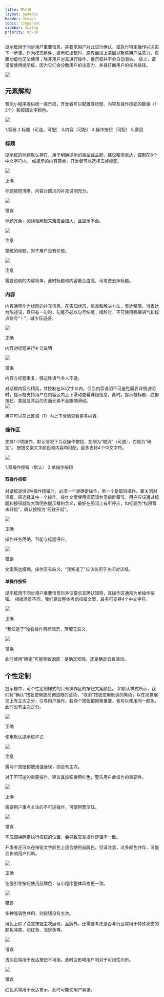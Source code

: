 ```yaml
---
title: 提示框
layout: gamedoc
header: design
topic: component
sidebar: dialog
priority: 03-08
---
```

提示框用于同步用户重要信息，并要求用户对此进行确认，或执行特定操作以决策下一步骤。作为模态组件，提示框出现时，原界面加上蒙层以聚焦用户注意力，页面功能均无法使用；除非用户对其进行操作，提示框并不会自动消失。
综上，请谨慎使用提示框，因为它们会分散用户的注意力，并且打断用户的任务路径。
<div class="m-doc-custom-examples">
	<div class="m-doc-custom-examples-error ">
		<img src="/img/game/design/component/dialog/1.png">
	</div>
</div>

## 元素解构
智能小程序提供统一提示框，开发者可以配置其标题、内容及操作按钮的数量（1-2个）和按钮文字颜色。
<div class="m-doc-custom-examples">
	<div class="m-doc-custom-examples-error ">
		<img src="/img/game/design/component/dialog/2.png">
		<p class="m-doc-custom-examples-text">1.容器
2.标题（可选，可配）
3.内容（可配）
4.操作按钮（可配）
5.蒙层</p>
	</div>
</div>

### 标题
提示框的标题默认存在，用于明确提示的类型或主题，建议精简表达，控制在8个中文字符内。
如提示的内容简单，开发者可以选择去掉标题。
<div class="m-doc-custom-examples">
	<div class="m-doc-custom-examples-correct">
		<img src="/img/game/design/component/dialog/3-1.png">
		<p class="m-doc-custom-examples-title">正确</p><p class="m-doc-custom-examples-text">标题简短清晰，内容对情况的补充说明充分。</p>
	</div>
	<div class="m-doc-custom-examples-error ">
		<img src="/img/game/design/component/dialog/3-2.png">
		<p class="m-doc-custom-examples-title">错误</p><p class="m-doc-custom-examples-text">标题冗余，阅读理解起来难度会加大，且显示不全。</p>
	</div>
</div>


<div class="m-doc-custom-examples">
	<div class="m-doc-custom-examples-warning">
		<img src="/img/game/design/component/dialog/4-1.png">
		<p class="m-doc-custom-examples-title">注意</p><p class="m-doc-custom-examples-text">笼统的标题，对于用户没有价值。</p>
	</div>
	<div class="m-doc-custom-examples-warning">
		<img src="/img/game/design/component/dialog/4-2.png">
		<p class="m-doc-custom-examples-title">注意</p><p class="m-doc-custom-examples-text">需要说明的内容简单，此时标题和内容重合度高，可考虑去掉标题。</p>
	</div>
</div>

### 内容
内容通常作为标题的补充信息，在告知状态、信息和解决方法，表达精简。当表达为陈述词，且只有一句时，句尾不必以句号结尾；措辞时，不可使用强硬语气和标点符号“！”，减少压迫感。
<div class="m-doc-custom-examples">
	<div class="m-doc-custom-examples-correct">
		<img src="/img/game/design/component/dialog/5-1.png">
		<p class="m-doc-custom-examples-title">正确</p><p class="m-doc-custom-examples-text">内容对标题进行补充说明</p>
	</div>
	<div class="m-doc-custom-examples-error ">
		<img src="/img/game/design/component/dialog/5-2.png">
		<p class="m-doc-custom-examples-title">错误</p><p class="m-doc-custom-examples-text">内容与标题重复，强迫性语气令人不适。</p>
	</div>
</div>
对话框内容应精简，并控制在50汉字以内，但当内容说明不可避免需要详细说明时，提示框支持用户在内容区内上下滑动查看详细信息。此时。提示框标题、底部按钮，蒙层及背后的页面元素不会跟随滑动。
<div class="m-doc-custom-examples">
	<div class="m-doc-custom-examples-error ">
		<img src="/img/game/design/component/dialog/6.png">
		<p class="m-doc-custom-examples-text">
			用户可以在此区域（1）内上下滑动查看更多内容。</p>
	</div>
</div>

### 操作区
支持1-2项操作，默认情况下为双操作按钮，左侧为“取消”（可选），右侧为“确定”。
按钮文案文字颜色和内容均可配，最多支持4个中文字符。
<div class="m-doc-custom-examples">
	<div class="m-doc-custom-examples-error ">
		<img src="/img/game/design/component/dialog/7.png">
		<p class="m-doc-custom-examples-text">1.双操作按钮（默认）
2.单操作按钮</p>
	</div>
</div>

#### 双操作按钮
对话框提供2种操作按钮时，必须一个是确定操作，另一个是取消操作。要关闭对话框，需选择其中一个操作。操作文案使用规范请参见措辞章节。用户应该通过标题和按钮就能大致明白提示框的含义，最好在用词上有所呼应，如标题为“权限暂未开启”，确认按钮为“前往开启”。
<div class="m-doc-custom-examples">
	<div class="m-doc-custom-examples-correct">
		<img src="/img/game/design/component/dialog/8-1.png">
		<p class="m-doc-custom-examples-title">正确</p><p class="m-doc-custom-examples-text">操作任务明确，且能与标题呼应。</p>
	</div>
	<div class="m-doc-custom-examples-error ">
		<img src="/img/game/design/component/dialog/8-2.png">
		<p class="m-doc-custom-examples-title">错误</p><p class="m-doc-custom-examples-text">文案表达模糊，操作区有歧义，“我知道了”应该仅用于关闭对话框。</p>
	</div>
</div>

#### 单操作按钮
提示框用于同步用户重要信息时并仅要求其确认知晓，其操作区通常为单操作按钮。
根据场景不同，我们建议整体考虑按钮文案，最多可支持4个中文字符。
<div class="m-doc-custom-examples">
	<div class="m-doc-custom-examples-correct">
		<img src="/img/game/design/component/dialog/9-1.png">
		<p class="m-doc-custom-examples-title">正确</p><p class="m-doc-custom-examples-text">“我知道了”没有操作目标暗示，理解无歧义。</p>
	</div>
	<div class="m-doc-custom-examples-error ">
		<img src="/img/game/design/component/dialog/9-2.png">
		<p class="m-doc-custom-examples-title">错误</p><p class="m-doc-custom-examples-text">此时使用“确定”可能导致困惑：是确定知晓，还是确定去看活动。</p>
	</div>
</div>


## 个性定制
提示框中，可个性定制样式的只有操作区的按钮文案颜色。
如默认样式所示，我们将“确认”按钮使用更高调显眼的蓝色，“取消”按钮使用低调的黑色，以在视觉展现上有主次之分，引导用户操作。若两个按钮都同等重要，也可以使用同一颜色，此时没有主次之分。
<div class="m-doc-custom-examples">
	<div class="m-doc-custom-examples-correct">
		<img src="/img/game/design/component/dialog/10-1.png">
		<p class="m-doc-custom-examples-title">正确</p><p class="m-doc-custom-examples-text">使用默认提示框样式</p>
	</div>
	<div class="m-doc-custom-examples-warning">
		<img src="/img/game/design/component/dialog/10-2.png">
		<p class="m-doc-custom-examples-title">注意</p><p class="m-doc-custom-examples-text">需两个按钮都使用强展现，则没有主次。</p>
	</div>

</div>

对于不可逆的重要操作，建议其按钮使用红色，警告用户此操作的重要性。
<div class="m-doc-custom-examples">
	<div class="m-doc-custom-examples-correct">
		<img src="/img/game/design/component/dialog/11-1.png">
		<p class="m-doc-custom-examples-title">正确</p><p class="m-doc-custom-examples-text">需要用户重点关注的不可逆操作，可使用警示红。</p>
	</div>
	<div class="m-doc-custom-examples-error">
		<img src="/img/game/design/component/dialog/11-2.png">
		<p class="m-doc-custom-examples-title">错误</p><p class="m-doc-custom-examples-text">不应调换确定执行按钮的位置，会导致交互操作逻辑不一致。</p>
	</div>
</div>

开发者还可以在按钮文字颜色上适合使用品牌色。但请注意，过多颜色并存，可能会影响用户判断。
<div class="m-doc-custom-examples">
	<div class="m-doc-custom-examples-correct">
		<img src="/img/game/design/component/dialog/12-1.png">
		<p class="m-doc-custom-examples-title">正确</p><p class="m-doc-custom-examples-text">在强引导按钮使用品牌色，与小程序整体风格更一致。</p>
	</div>
	<div class="m-doc-custom-examples-error">
		<img src="/img/game/design/component/dialog/12-2.png">
		<p class="m-doc-custom-examples-title">错误</p><p class="m-doc-custom-examples-text">多种强调色共用，则按钮没有主次。
		</p>
	</div>
</div>

用色上除了注意按钮主次展现、品牌外，还需要考虑是否与行业常用于特殊状态的颜色冲突，如红色、浅灰色等。
<div class="m-doc-custom-examples">
	<div class="m-doc-custom-examples-error">
		<img src="/img/game/design/component/dialog/13-1.png">
		<p class="m-doc-custom-examples-title">错误</p><p class="m-doc-custom-examples-text">浅灰色常用于表达按钮不可用，此时会影响用户判对于可用性判断。</p>
	</div>
	<div class="m-doc-custom-examples-error">
		<img src="/img/game/design/component/dialog/13-2.png">
		<p class="m-doc-custom-examples-title">错误</p><p class="m-doc-custom-examples-text">红色系常用于表达警示，此时可能使用户紧张。</p>
	</div>
</div>

